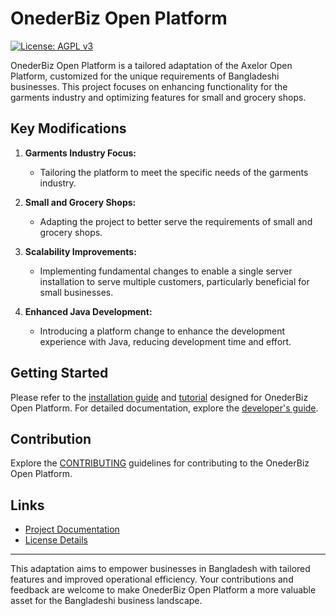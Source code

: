 # OnederBiz Open Platform

[![License: AGPL v3](https://img.shields.io/badge/License-AGPL%20v3-blue.svg)](https://www.gnu.org/licenses/agpl-3.0.html)

OnederBiz Open Platform is a tailored adaptation of the Axelor Open Platform, customized for the unique requirements of Bangladeshi businesses. This project focuses on enhancing functionality for the garments industry and optimizing features for small and grocery shops.

## Key Modifications

1. **Garments Industry Focus:**
   - Tailoring the platform to meet the specific needs of the garments industry.

2. **Small and Grocery Shops:**
   - Adapting the project to better serve the requirements of small and grocery shops.

3. **Scalability Improvements:**
   - Implementing fundamental changes to enable a single server installation to serve multiple customers, particularly beneficial for small businesses.

4. **Enhanced Java Development:**
   - Introducing a platform change to enhance the development experience with Java, reducing development time and effort.

## Getting Started

Please refer to the [installation guide](https://onederbiz.onedercode.com/getting-started) and [tutorial](https://onederbiz.onedercode.com/tutorial) designed for OnederBiz Open Platform. For detailed documentation, explore the [developer's guide](https://onederbiz.onedercode.com/dev-guide).

## Contribution

Explore the [CONTRIBUTING](CONTRIBUTING.md) guidelines for contributing to the OnederBiz Open Platform.

## Links

- [Project Documentation](https://onederbiz.onedercode.com/docs)
- [License Details](https://www.gnu.org/licenses/agpl-3.0.html)

---

This adaptation aims to empower businesses in Bangladesh with tailored features and improved operational efficiency. Your contributions and feedback are welcome to make OnederBiz Open Platform a more valuable asset for the Bangladeshi business landscape.
